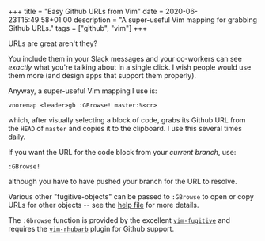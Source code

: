 +++
title = "Easy Github URLs from Vim"
date = 2020-06-23T15:49:58+01:00
description = "A super-useful Vim mapping for grabbing Github URLs."
tags = ["github", "vim"]
+++

URLs are great aren't they?

You include them in your Slack messages and your co-workers can see _exactly_
what you're talking about in a single click. I wish people would use them more
(and design apps that support them properly).

Anyway, a super-useful Vim mapping I use is:

```vim
vnoremap <leader>gb :GBrowse! master:%<cr>
```

which, after visually selecting a block of code, grabs its Github URL from the
`HEAD` of `master` and copies it to the clipboard. I use this several times
daily.

If you want the URL for the code block from your _current branch_, use:

```vim
:GBrowse!
```

although you have to have pushed your branch for the URL to resolve.

Various other "fugitive-objects" can be passed to `:GBrowse` to open or copy
URLs for other objects -- see the
[help file](https://github.com/tpope/vim-fugitive/blob/27a5c3abd211c2784513dab4db082fa414ad0967/doc/fugitive.txt#L212-L235)
for more details.

The `:Gbrowse` function is provided by the excellent
[`vim-fugitive`](https://github.com/tpope/vim-fugitive) and requires the
[`vim-rhubarb`](https://github.com/tpope/vim-rhubarb) plugin for Github support.
